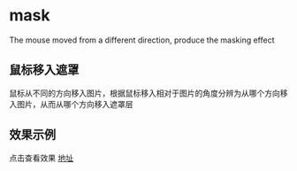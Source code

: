 # mask
The mouse moved from a different direction, produce the masking effect

## 鼠标移入遮罩

鼠标从不同的方向移入图片，根据鼠标移入相对于图片的角度分辨为从哪个方向移入图片，从而从哪个方向移入遮罩层

## 效果示例

点击查看效果 [地址]()